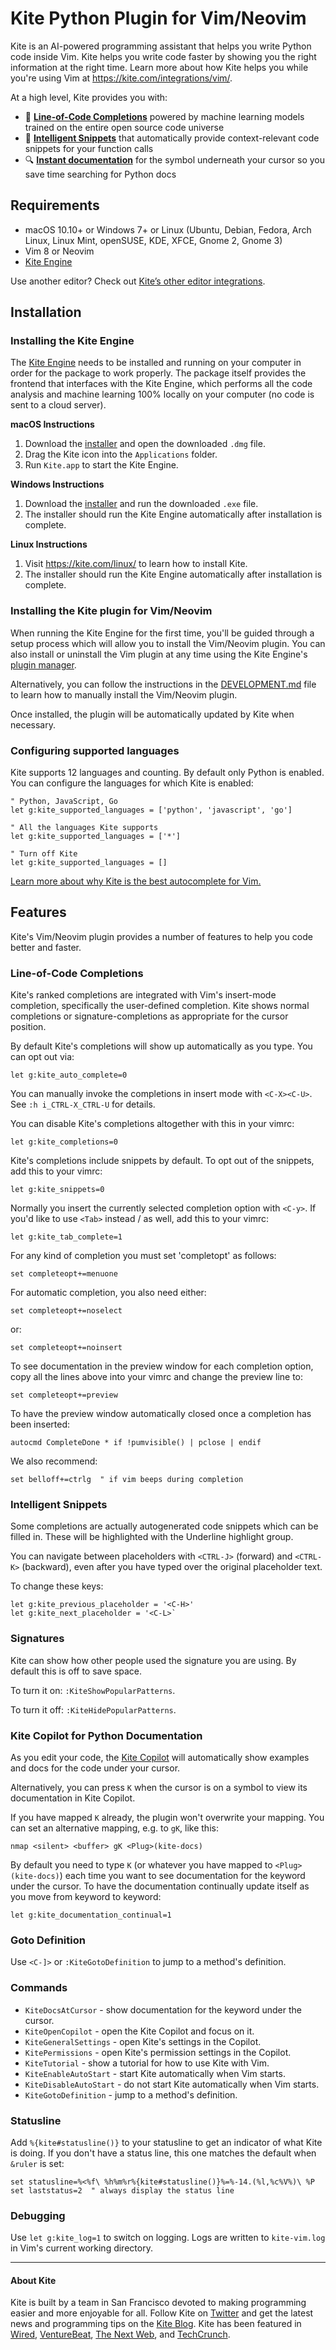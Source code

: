 # Kite Python Plugin for Vim/Neovim

Kite is an AI-powered programming assistant that helps you write Python code inside Vim. Kite helps you write code faster by showing you the right information at the right time. Learn more about how Kite helps you while you're using Vim at https://kite.com/integrations/vim/.

At a high level, Kite provides you with:
* 🧠 __[Line-of-Code Completions](#Line-of-Code-Completions)__ powered by machine learning models trained on the entire open source code universe
* 📝 __[Intelligent Snippets](#Intelligent-Snippets)__ that automatically provide context-relevant code snippets for your function calls
* 🔍 __[Instant documentation](#Kite-Copilot-for-Python-Documentation)__ for the symbol underneath your cursor so you save time searching for Python docs


## Requirements

* macOS 10.10+ or Windows 7+ or Linux (Ubuntu, Debian, Fedora, Arch Linux, Linux Mint, openSUSE, KDE, XFCE, Gnome 2, Gnome 3)
* Vim 8 or Neovim
* [Kite Engine](https://kite.com/)

Use another editor? Check out [Kite’s other editor integrations](https://kite.com/integrations/).


## Installation

### Installing the Kite Engine

The [Kite Engine](https://kite.com/) needs to be installed and running on your computer in order for the package to work properly. The package itself provides the frontend that interfaces with the Kite Engine, which performs all the code analysis and machine learning 100% locally on your computer (no code is sent to a cloud server).

__macOS Instructions__
1. Download the [installer](https://kite.com/download/) and open the downloaded `.dmg` file.
2. Drag the Kite icon into the `Applications` folder.
3. Run `Kite.app` to start the Kite Engine.

__Windows Instructions__
1. Download the [installer](https://kite.com/download/) and run the downloaded `.exe` file.
2. The installer should run the Kite Engine automatically after installation is complete.

__Linux Instructions__
1. Visit https://kite.com/linux/ to learn how to install Kite.
2. The installer should run the Kite Engine automatically after installation is complete.

### Installing the Kite plugin for Vim/Neovim

When running the Kite Engine for the first time, you'll be guided through a setup process which will allow you to install the Vim/Neovim plugin. You can also install or uninstall the Vim plugin at any time using the Kite Engine's [plugin manager](https://help.kite.com/article/62-managing-editor-plugins).

Alternatively, you can follow the instructions in the [DEVELOPMENT.md](https://github.com/kiteco/vim-plugin/blob/master/DEVELOPMENT.md) file to learn how to manually install the Vim/Neovim plugin.

Once installed, the plugin will be automatically updated by Kite when necessary.

### Configuring supported languages

Kite supports 12 languages and counting.  By default only Python is enabled.  You can configure the languages for which Kite is enabled:

```viml
" Python, JavaScript, Go
let g:kite_supported_languages = ['python', 'javascript', 'go']

" All the languages Kite supports
let g:kite_supported_languages = ['*']

" Turn off Kite
let g:kite_supported_languages = []
```

[Learn more about why Kite is the best autocomplete for Vim.](https://kite.com/integrations/vim/)


## Features

Kite's Vim/Neovim plugin provides a number of features to help you code better and faster.


### Line-of-Code Completions

Kite's ranked completions are integrated with Vim's insert-mode completion, specifically the user-defined completion.  Kite shows normal completions or signature-completions as appropriate for the cursor position.

By default Kite's completions will show up automatically as you type.  You can opt out via:

```viml
let g:kite_auto_complete=0
```

You can manually invoke the completions in insert mode with `<C-X><C-U>`.  See `:h i_CTRL-X_CTRL-U` for details.

You can disable Kite's completions altogether with this in your vimrc:

```viml
let g:kite_completions=0
```

Kite's completions include snippets by default.  To opt out of the snippets, add this to your vimrc:

```viml
let g:kite_snippets=0
```

Normally you insert the currently selected completion option with `<C-y>`.  If you'd like to use `<Tab>` instead / as well, add this to your vimrc:

```viml
let g:kite_tab_complete=1
```

For any kind of completion you must set 'completopt' as follows:

```viml
set completeopt+=menuone
```

For automatic completion, you also need either:

```viml
set completeopt+=noselect
```

or:

```viml
set completeopt+=noinsert
```

To see documentation in the preview window for each completion option, copy all the lines above into your vimrc and change the preview line to:

```viml
set completeopt+=preview
```

To have the preview window automatically closed once a completion has been inserted:

```viml
autocmd CompleteDone * if !pumvisible() | pclose | endif
```

We also recommend:

```viml
set belloff+=ctrlg  " if vim beeps during completion
```


### Intelligent Snippets

Some completions are actually autogenerated code snippets which can be filled in.  These will be highlighted with the Underline highlight group.

You can navigate between placeholders with `<CTRL-J>` (forward) and `<CTRL-K>` (backward), even after you have typed over the original placeholder text.

To change these keys:

```viml
let g:kite_previous_placeholder = '<C-H>'
let g:kite_next_placeholder = '<C-L>`
```


### Signatures

Kite can show how other people used the signature you are using.  By default this is off to save space.

To turn it on: `:KiteShowPopularPatterns`.

To turn it off: `:KiteHidePopularPatterns`.


### Kite Copilot for Python Documentation

As you edit your code, the [Kite Copilot](https://kite.com/copilot/) will automatically show examples and docs for the code under your cursor.

Alternatively, you can press `K` when the cursor is on a symbol to view its documentation in Kite Copilot.

If you have mapped `K` already, the plugin won't overwrite your mapping. You can set an alternative mapping, e.g. to `gK`, like this:

```viml
nmap <silent> <buffer> gK <Plug>(kite-docs)
```

By default you need to type `K` (or whatever you have mapped to `<Plug>(kite-docs)`) each time you want to see documentation for the keyword under the cursor.  To have the documentation continually update itself as you move from keyword to keyword:

```viml
let g:kite_documentation_continual=1
```


### Goto Definition

Use `<C-]>` or `:KiteGotoDefinition` to jump to a method's definition.


### Commands

- `KiteDocsAtCursor` - show documentation for the keyword under the cursor.
- `KiteOpenCopilot` - open the Kite Copilot and focus on it.
- `KiteGeneralSettings` - open Kite's settings in the Copilot.
- `KitePermissions` - open Kite's permission settings in the Copilot.
- `KiteTutorial` - show a tutorial for how to use Kite with Vim.
- `KiteEnableAutoStart` - start Kite automatically when Vim starts.
- `KiteDisableAutoStart` - do not start Kite automatically when Vim starts.
- `KiteGotoDefinition` - jump to a method's definition.



### Statusline

Add `%{kite#statusline()}` to your statusline to get an indicator of what Kite is doing.  If you don't have a status line, this one matches the default when `&ruler` is set:

```viml
set statusline=%<%f\ %h%m%r%{kite#statusline()}%=%-14.(%l,%c%V%)\ %P
set laststatus=2  " always display the status line
```


### Debugging

Use `let g:kite_log=1` to switch on logging.  Logs are written to `kite-vim.log` in Vim's current working directory.


---

#### About Kite

Kite is built by a team in San Francisco devoted to making programming easier and more enjoyable for all. Follow Kite on
[Twitter](https://twitter.com/kitehq) and get the latest news and programming tips on the
[Kite Blog](https://kite.com/blog/).
Kite has been featured in [Wired](https://www.wired.com/2016/04/kites-coding-asssitant-spots-errors-finds-better-open-source/),
[VentureBeat](https://venturebeat.com/2019/01/28/kite-raises-17-million-for-its-ai-powered-developer-environment/),
[The Next Web](https://thenextweb.com/dd/2016/04/14/kite-plugin/), and
[TechCrunch](https://techcrunch.com/2019/01/28/kite-raises-17m-for-its-ai-driven-code-completion-tool/).
